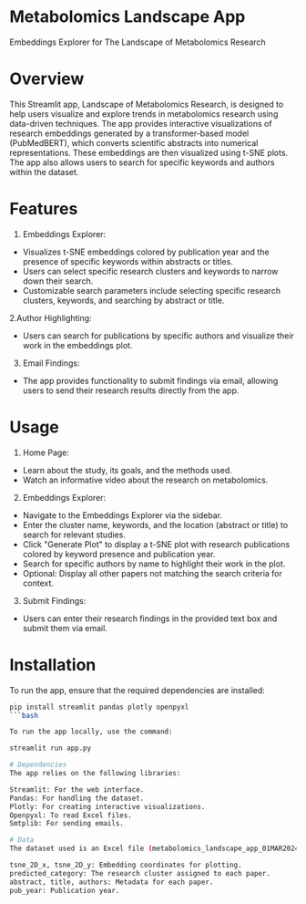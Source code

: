 # Metabolomics Landscape App
Embeddings Explorer for The Landscape of Metabolomics Research

# Overview
This Streamlit app, Landscape of Metabolomics Research, is designed to help users visualize and explore trends in metabolomics research using data-driven techniques. The app provides interactive visualizations of research embeddings generated by a transformer-based model (PubMedBERT), which converts scientific abstracts into numerical representations. These embeddings are then visualized using t-SNE plots. The app also allows users to search for specific keywords and authors within the dataset.

# Features
1. Embeddings Explorer:
- Visualizes t-SNE embeddings colored by publication year and the presence of specific keywords within abstracts or titles.
- Users can select specific research clusters and keywords to narrow down their search.
- Customizable search parameters include selecting specific research clusters, keywords, and searching by abstract or title.

2.Author Highlighting:
- Users can search for publications by specific authors and visualize their work in the embeddings plot.

3. Email Findings:
- The app provides functionality to submit findings via email, allowing users to send their research results directly from the app.

# Usage
1. Home Page:
- Learn about the study, its goals, and the methods used.
- Watch an informative video about the research on metabolomics.
  
2. Embeddings Explorer:
- Navigate to the Embeddings Explorer via the sidebar.
- Enter the cluster name, keywords, and the location (abstract or title) to search for relevant studies.
- Click "Generate Plot" to display a t-SNE plot with research publications colored by keyword presence and publication year.
- Search for specific authors by name to highlight their work in the plot.
- Optional: Display all other papers not matching the search criteria for context.

3. Submit Findings:
- Users can enter their research findings in the provided text box and submit them via email.

# Installation
To run the app, ensure that the required dependencies are installed:

 ```bash
pip install streamlit pandas plotly openpyxl
 ```bash

To run the app locally, use the command:

streamlit run app.py

# Dependencies
The app relies on the following libraries:

Streamlit: For the web interface.
Pandas: For handling the dataset.
Plotly: For creating interactive visualizations.
Openpyxl: To read Excel files.
Smtplib: For sending emails.

# Data
The dataset used is an Excel file (metabolomics_landscape_app_01MAR2024.xlsx) containing research papers with columns including:

tsne_2D_x, tsne_2D_y: Embedding coordinates for plotting.
predicted_category: The research cluster assigned to each paper.
abstract, title, authors: Metadata for each paper.
pub_year: Publication year.
